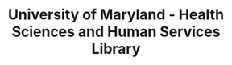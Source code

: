 ---
layout: repo
title: "University of Maryland - Health Sciences and Human Services Library"
id: 1786
permalink: repos/1786/
---